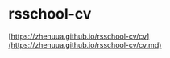 # rsschool-cv

[https://zhenuua.github.io/rsschool-cv/cv](https://zhenuua.github.io/rsschool-cv/cv.md)